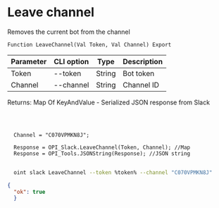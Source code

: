﻿---
sidebar_position: 10
---

# Leave channel
 Removes the current bot from the channel



`Function LeaveChannel(Val Token, Val Channel) Export`

  | Parameter | CLI option | Type | Description |
  |-|-|-|-|
  | Token | --token | String | Bot token |
  | Channel | --channel | String | Channel ID |

  
  Returns:  Map Of KeyAndValue - Serialized JSON response from Slack

<br/>




```bsl title="Code example"
  
  Channel = "C070VPMKN8J";
  
  Response = OPI_Slack.LeaveChannel(Token, Channel); //Map
  Response = OPI_Tools.JSONString(Response); //JSON string
```



```sh title="CLI command example"
    
  oint slack LeaveChannel --token %token% --channel "C070VPMKN8J"

```

```json title="Result"
{
  "ok": true
  }
```
